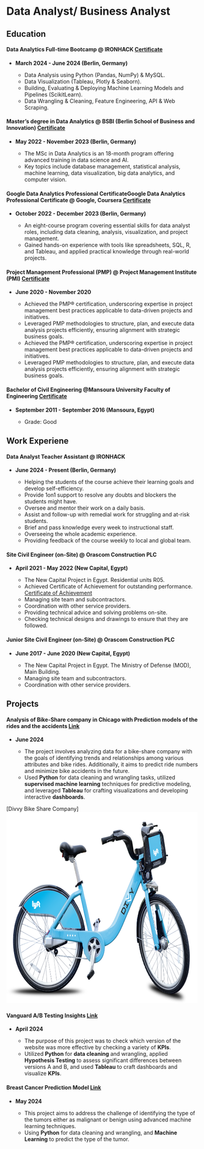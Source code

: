 # Data Analyst/ Business Analyst

## Education


#### Data Analytics Full-time Bootcamp @ IRONHACK [Certificate](https://drive.google.com/file/d/1x186RvQ0nq7tytXOMnKmi3DhmRvjERzm/view?usp=sharing)
  - **March 2024 - June 2024 (Berlin, Germany)**
    
    - Data Analysis using Python (Pandas, NumPy) & MySQL.
    - Data Visualization (Tableau, Plotly & Seaborn).
    - Building, Evaluating & Deploying Machine Learning Models and Pipelines (ScikitLearn).
    - Data Wrangling & Cleaning, Feature Engineering, API & Web Scraping.
  
#### Master’s degree in Data Analytics @ BSBI (Berlin School of Business and Innovation) [Certificate](https://drive.google.com/file/d/1xnCScDaeBJ4P2cAvVrRsU66mvpsPi76m/view?usp=drive_link)
  - **May 2022 - November 2023 (Berlin, Germany)**
    
    - The MSc in Data Analytics is an 18-month program offering advanced training in data science and AI.
    - Key topics include database management, statistical analysis, machine learning, data visualization, big data analytics, and computer vision.
  
#### Google Data Analytics Professional CertificateGoogle Data Analytics Professional Certificate @ Google, Coursera [Certificate](https://drive.google.com/file/d/1-SSUffS_LAKV6-jf7nTmTNf8TmjfQNGH/view?usp=drive_link)
  - **October 2022 - December 2023 (Berlin, Germany)**
    
    - An eight-course program covering essential skills for data analyst roles, including data cleaning, analysis, visualization, and project management.
    - Gained hands-on experience with tools like spreadsheets, SQL, R, and Tableau, and applied practical knowledge through real-world projects.
  
#### Project Management Professional (PMP) @ Project Management Institute (PMI) [Certificate](https://drive.google.com/file/d/1stRLpzdLAJE1qW6AStKa5jP5IlqA_waD/view?usp=drive_link)
  - **June 2020 - November 2020**
    
    - Achieved the PMP® certification, underscoring expertise in project management best practices applicable to data-driven projects and initiatives.
    - Leveraged PMP methodologies to structure, plan, and execute data analysis projects efficiently, ensuring alignment with strategic business goals.
    - Achieved the PMP® certification, underscoring expertise in project management best practices applicable to data-driven projects and initiatives.
    - Leveraged PMP methodologies to structure, plan, and execute data analysis projects efficiently, ensuring alignment with strategic business goals.
  
#### Bachelor of Civil Engineering @Mansoura University Faculty of Engineering [Certificate](https://drive.google.com/file/d/1ZtsIcF9NhXj4h0G_Ceuye7Mcuet2NsvS/view?usp=drive_link)
  - **September 2011 - September 2016 (Mansoura, Egypt)**
  
    - Grade: Good


## Work Experiene


#### Data Analyst Teacher Assistant @ IRONHACK
  - **June 2024 - Present (Berlin, Germany)**
  
    - Helping the students of the course achieve their learning goals and develop self-efficiency.
    - Provide 1on1 support to resolve any doubts and blockers the students might have.
    - Oversee and mentor their work on a daily basis.
    - Assist and follow-up with remedial work for struggling and at-risk students.
    - Brief and pass knowledge every week to instructional staff.
    - Overseeing the whole academic experience.
    - Providing feedback of the course weekly to local and global team.

#### Site Civil Engineer (on-Site) @ Orascom Construction PLC
  - **April 2021 - May 2022 (New Capital, Egypt)**
  
    - The New Capital Project in Egypt. Residential units R05.
    - Achieved Certificate of Achievement for outstanding performance. [Certificate of Achievement](https://drive.google.com/file/d/1nWcKMbpGjz9FmTctgnhuapxN5yy1rF2H/view?usp=drive_link)
    - Managing site team and subcontractors.
    - Coordination with other service providers.
    - Providing technical advice and solving problems on-site.
    - Checking technical designs and drawings to ensure that they are followed.

#### Junior Site Civil Engineer (on-Site) @ Orascom Construction PLC
  - **June 2017 - June 2020 (New Capital, Egypt)**
   
    - The New Capital Project in Egypt. The Ministry of Defense (MOD), Main Building.
    - Managing site team and subcontractors.
    - Coordination with other service providers.


## Projects


#### Analysis of Bike-Share company in Chicago with Prediction models of the rides and the accidents [Link](https://github.com/RamiSaad93/Final_Project)
  - **June 2024**
  
    - The project involves analyzing data for a bike-share company with the goals of identifying trends and relationships among various attributes and bike rides. Additionally, it aims to predict ride numbers and minimize bike accidents in the future.
    - Used **Python** for data cleaning and wrangling tasks, utilized **supervised machine learning** techniques for predictive modeling, and leveraged **Tableau** for crafting visualizations and developing interactive **dashboards**.

[Divvy Bike Share Company]<img src="/assetsimage/Divvy-Bike_new_0119_v3.png" width="500" height="500"/>
#### Vanguard A/B Testing Insights [Link](https://github.com/RamiSaad93/A-B-Website-Testing/tree/main)
  - **April 2024**
  
    - The purpose of this project was to check which version of the website was more effective by checking a variety of **KPIs**.
    - Utilized **Python** for **data cleaning** and wrangling, applied **Hypothesis Testing** to assess significant differences between versions A and B, and used **Tableau** to craft dashboards and visualize **KPIs**.

#### Breast Cancer Prediction Model [Link](https://github.com/RamiSaad93/Breast_Cancer_Prediction_Project)
  - **May 2024**
  
    - This project aims to address the challenge of identifying the type of the tumors either as malignant or benign using advanced machine learning techniques.
    - Using **Python** for data cleaning and wrangling, and **Machine Learning** to predict the type of the tumor.
      
